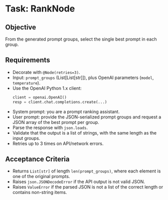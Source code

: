# Task: RankNode

## Objective
From the generated prompt groups, select the single best prompt in each group.

## Requirements
- Decorate with `@Node(retries=3)`.
- Input: `prompt_groups` (List[List[str]]), plus OpenAI parameters (`model`, `temperature`).
- Use the OpenAI Python 1.x client:
  ```python
  client = openai.OpenAI()
  resp = client.chat.completions.create(...)
  ```
- System prompt: you are a prompt ranking assistant.
- User prompt: provide the JSON-serialized prompt groups and request a JSON array of the best prompt per group.
- Parse the response with `json.loads`.
- Validate that the output is a list of strings, with the same length as the input groups.
- Retries up to 3 times on API/network errors.

## Acceptance Criteria
- Returns `List[str]` of length `len(prompt_groups)`, where each element is one of the original prompts.
- Raises `json.JSONDecodeError` if the API output is not valid JSON.
- Raises `ValueError` if the parsed JSON is not a list of the correct length or contains non-string items.